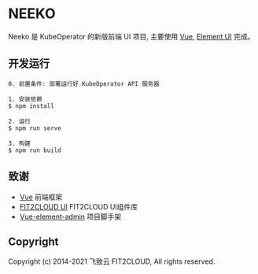 # NEEKO

Neeko 是 KubeOperator 的新版前端 UI 项目, 主要使用 [Vue](https://cn.vuejs.org/), [Element UI](https://github.com/fit2cloud-ui/fit2cloud-ui/) 完成。

## 开发运行

```
0. 前置条件: 部署运行好 KubeOperator API 服务器

1. 安装依赖
$ npm install

2. 运行
$ npm run serve

3. 构建
$ npm run build
```

## 致谢
- [Vue](https://cn.vuejs.org) 前端框架
- [FIT2CLOUD UI](https://github.com/fit2cloud-ui/fit2cloud-ui/) FIT2CLOUD UI组件库
- [Vue-element-admin](https://github.com/PanJiaChen/vue-element-admin) 项目脚手架


## Copyright
Copyright (c) 2014-2021 飞致云 FIT2CLOUD, All rights reserved.


